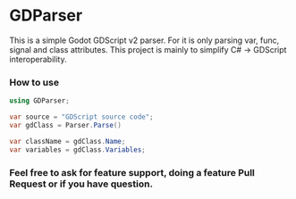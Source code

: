 # GDParser
This is a simple Godot GDScript v2 parser.
For it is only parsing var, func, signal and class attributes.
This project is mainly to simplify C# -> GDScript interoperability.

### How to use
```csharp
using GDParser;

var source = "GDScript source code";
var gdClass = Parser.Parse()

var className = gdClass.Name;
var variables = gdClass.Variables;
```

### Feel free to ask for feature support, doing a feature Pull Request or if you have question.
